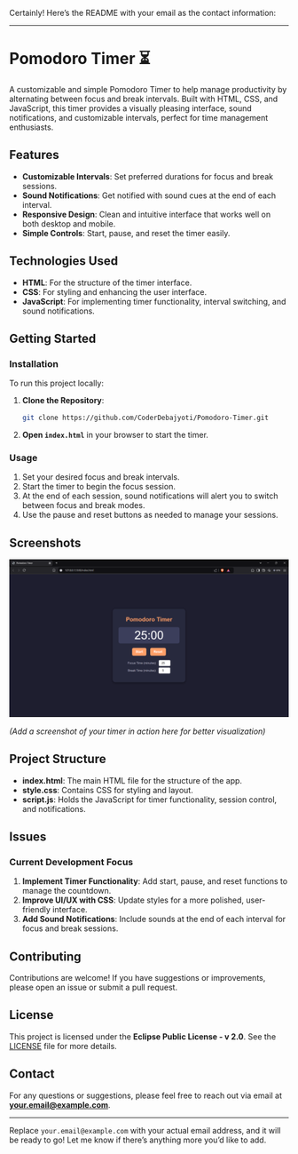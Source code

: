 Certainly! Here’s the README with your email as the contact information:

---

# Pomodoro Timer ⏳

A customizable and simple Pomodoro Timer to help manage productivity by alternating between focus and break intervals. Built with HTML, CSS, and JavaScript, this timer provides a visually pleasing interface, sound notifications, and customizable intervals, perfect for time management enthusiasts.

## Features
- **Customizable Intervals**: Set preferred durations for focus and break sessions.
- **Sound Notifications**: Get notified with sound cues at the end of each interval.
- **Responsive Design**: Clean and intuitive interface that works well on both desktop and mobile.
- **Simple Controls**: Start, pause, and reset the timer easily.

## Technologies Used
- **HTML**: For the structure of the timer interface.
- **CSS**: For styling and enhancing the user interface.
- **JavaScript**: For implementing timer functionality, interval switching, and sound notifications.

## Getting Started

### Installation
To run this project locally:

1. **Clone the Repository**:
   ```bash
   git clone https://github.com/CoderDebajyoti/Pomodoro-Timer.git
   ```
2. **Open `index.html`** in your browser to start the timer.

### Usage
1. Set your desired focus and break intervals.
2. Start the timer to begin the focus session.
3. At the end of each session, sound notifications will alert you to switch between focus and break modes.
4. Use the pause and reset buttons as needed to manage your sessions.

## Screenshots
![Pomodoro Timer Screenshot](screenshot.png)

*(Add a screenshot of your timer in action here for better visualization)*

## Project Structure
- **index.html**: The main HTML file for the structure of the app.
- **style.css**: Contains CSS for styling and layout.
- **script.js**: Holds the JavaScript for timer functionality, session control, and notifications.

## Issues
### Current Development Focus
1. **Implement Timer Functionality**: Add start, pause, and reset functions to manage the countdown.
2. **Improve UI/UX with CSS**: Update styles for a more polished, user-friendly interface.
3. **Add Sound Notifications**: Include sounds at the end of each interval for focus and break sessions.

## Contributing
Contributions are welcome! If you have suggestions or improvements, please open an issue or submit a pull request.

## License
This project is licensed under the **Eclipse Public License - v 2.0**. See the [LICENSE](LICENSE) file for more details.

## Contact
For any questions or suggestions, please feel free to reach out via email at **your.email@example.com**.

---

Replace `your.email@example.com` with your actual email address, and it will be ready to go! Let me know if there’s anything more you’d like to add.
